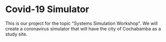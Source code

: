 # Covid-19 Simulator

This is our project for the topic "Systems Simulation Workshop". We will create a coronavirus simulator that will have the city of Cochabamba as a study site.